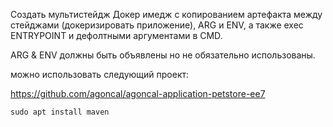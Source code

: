 Создать мультистейдж Докер имедж с копированием артефакта между стейджами (докеризировать приложение), ARG и ENV, а также exec ENTRYPOINT и дефолтными аргументами в CMD.

ARG & ENV должны быть объявлены но не обязательно использованы.

можно использовать следующий проект:

https://github.com/agoncal/agoncal-application-petstore-ee7

`sudo apt install maven`


